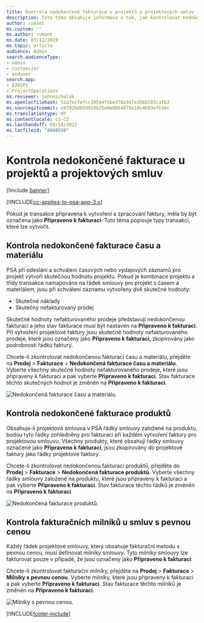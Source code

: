```yaml
---
title: Kontrola nedokončené fakturace u projektů a projektových smluv
description: Toto téma obsahuje informace o tom, jak kontrolovat nedokončené časové, výdajové a produktové záznamy a jak je označit jako připravené k fakturaci.
author: rumant
ms.custom: ''
ms.author: rumant
ms.date: 03/11/2019
ms.topic: article
audience: Admin
search.audienceType:
- admin
- customizer
- enduser
search.app:
- D365PS
- ProjectOperations
ms.reviewer: johnmichalak
ms.openlocfilehash: 51a7ecfefcc20544f5be378a347e3568285cafb3
ms.sourcegitcommit: c0792bd65d92db25e0e8864879a19c4b93efb10c
ms.translationtype: HT
ms.contentlocale: cs-CZ
ms.lasthandoff: 04/14/2022
ms.locfileid: "8600550"
---
```

# <a name="review-the-invoicing-backlog-on-projects-and-project-contracts"></a>Kontrola nedokončené fakturace u projektů a projektových smluv

[!include [banner](../includes/psa-now-project-operations.md)]

[!INCLUDE[cc-applies-to-psa-app-3.x](../includes/cc-applies-to-psa-app-3x.md)]

Pokud je transakce připravena k vytvoření a zpracování faktury, měla by být označena jako **Připraveno k fakturaci**. Toto téma popisuje typy transakcí, které lze vytvořit.

## <a name="review-the-time-and-material-billing-backlog"></a>Kontrola nedokončené fakturace času a materiálu

PSA při odeslání a schválení časových nebo výdajových záznamů pro projekt vytvoří skutečnou hodnotu projektu. Pokud je kombinace projektu a třídy transakce namapována na řádek smlouvy pro projekt s časem a materiálem, jsou při schválení záznamu vytvořeny dvě skutečné hodnoty:

- Skutečné náklady 
- Skutečný nefakturovaný prodej

Skutečné hodnoty nefakturovaného prodeje představují nedokončenou fakturaci a jeho stav fakturace musí být nastaven na **Připraveno k fakturaci**. Při vytvoření projektové faktury jsou skutečné hodnoty nefakturovaného prodeje, které jsou označeny jako **Připraveno k fakturaci**, zkopírovány jako podrobnosti řádku faktury.

Chcete-li zkontrolovat nedokončenou fakturaci času a materiálu, přejděte na **Prodej** \> **Fakturace** \> **Nedokončená fakturace času a materiálu**. Vyberte všechny skutečné hodnoty nefakturovaného prodeje, které jsou připraveny k fakturaci a pak vyberte **Připraveno k fakturaci**. Stav fakturace těchto skutečných hodnot je změněn na **Připraveno k fakturaci**.

![Nedokončená fakturace času a materiálu.](media/TMBacklog.png)

## <a name="review-the-product-billing-backlog"></a>Kontrola nedokončené fakturace produktů

Obsahuje-li projektová smlouva v PSA řádky smlouvy založené na produktu, budou tyto řádky zohledněny pro fakturaci při každém vytvoření faktury pro projektovou smlouvu. Všechny produkty, které obsahují řádky smlouvy označené jako **Připraveno k fakturaci**, jsou zkopírovány do projektové faktury jako řádky projektové faktury.

Chcete-li zkontrolovat nedokončenou fakturaci produktů, přejděte do **Prodej** \> **Fakturace** \> **Nedokončená fakturace produktů**. Vyberte všechny řádky smlouvy založené na produktu, které jsou připraveny k fakturaci a pak vyberte **Připraveno k fakturaci**. Stav fakturace těchto řádků je změněn na **Připraveno k fakturaci**.

![Nedokončená fakturace produktů.](media/ProductBacklog.png)

## <a name="review-billing-milestones-on-fixed-price-contracts"></a>Kontrola fakturačních milníků u smluv s pevnou cenou

Každý řádek projektové smlouvy, který obsahuje fakturační metodu s pevnou cenou, musí definovat milníky smlouvy. Tyto milníky smlouvy lze fakturovat pouze v případě, že jsou označeny jako **Připraveno k fakturaci**. 

Chcete-li zkontrolovat fakturační milníky, přejděte na **Prodej** \> **Fakturace** \> **Milníky s pevnou cenou**. Vyberte milníky, které jsou připraveny k fakturaci a pak vyberte **Připraveno k fakturaci**. Stav fakturace těchto milníků je změněn na **Připraveno k fakturaci**.

![Milníky s pevnou cenou.](media/FPBacklog.png)


[!INCLUDE[footer-include](../includes/footer-banner.md)]
